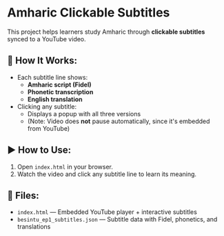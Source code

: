 # Amharic Clickable Subtitles

This project helps learners study Amharic through **clickable subtitles** synced to a YouTube video.

## 🔧 How It Works:
- Each subtitle line shows:
  - **Amharic script (Fidel)**
  - **Phonetic transcription**
  - **English translation**
- Clicking any subtitle:
  - Displays a popup with all three versions
  - (Note: Video does **not** pause automatically, since it's embedded from YouTube)

## ▶️ How to Use:
1. Open `index.html` in your browser.
2. Watch the video and click any subtitle line to learn its meaning.

## 📁 Files:
- `index.html` — Embedded YouTube player + interactive subtitles
- `besintu_ep1_subtitles.json` — Subtitle data with Fidel, phonetics, and translations
